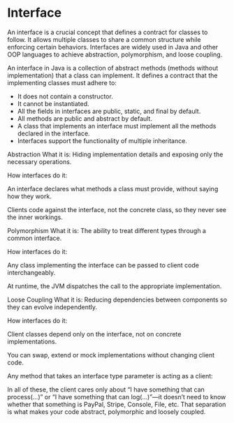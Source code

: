 # Interface

An interface is a crucial concept that defines a contract for classes to follow. It allows multiple classes to share a common structure while enforcing certain behaviors. Interfaces are widely used in Java and other OOP languages to achieve abstraction, polymorphism, and loose coupling.

An interface in Java is a collection of abstract methods (methods without implementation) that a class can implement. It defines a contract that the implementing classes must adhere to:

- It does not contain a constructor.
- It cannot be instantiated.
- All the fields in interfaces are public, static, and final by default.
- All methods are public and abstract by default.
- A class that implements an interface must implement all the methods declared in the interface.
- Interfaces support the functionality of multiple inheritance.

Abstraction
What it is: Hiding implementation details and exposing only the necessary operations.

How interfaces do it:

An interface declares what methods a class must provide, without saying how they work.

Clients code against the interface, not the concrete class, so they never see the inner workings.

Polymorphism
What it is: The ability to treat different types through a common interface.

How interfaces do it:

Any class implementing the interface can be passed to client code interchangeably.

At runtime, the JVM dispatches the call to the appropriate implementation.

Loose Coupling
What it is: Reducing dependencies between components so they can evolve independently.

How interfaces do it:

Client classes depend only on the interface, not on concrete implementations.

You can swap, extend or mock implementations without changing client code.

Any method that takes an interface type parameter is acting as a client:

In all of these, the client cares only about “I have something that can process(...)” or “I have something that can log(...)”—it doesn’t need to know whether that something is PayPal, Stripe, Console, File, etc. That separation is what makes your code abstract, polymorphic and loosely coupled.